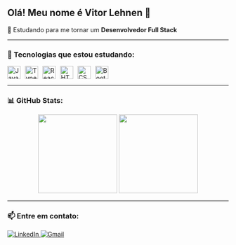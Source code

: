 ## Olá! Meu nome é Vitor Lehnen 👋

🎯 Estudando para me tornar um **Desenvolvedor Full Stack**

---

### 🧰 Tecnologias que estou estudando:
<div style="display: flex; gap: 10px;">
  <img height="30" src="https://cdn.jsdelivr.net/gh/devicons/devicon/icons/javascript/javascript-original.svg" alt="JavaScript" />
  <img height="30" src="https://cdn.jsdelivr.net/gh/devicons/devicon@latest/icons/typescript/typescript-original.svg" alt="Typescript"/>       
  <img height="30" src="https://cdn.jsdelivr.net/gh/devicons/devicon@latest/icons/react/react-original.svg" alt="React" />
  <img height="30" src="https://cdn.jsdelivr.net/gh/devicons/devicon/icons/html5/html5-original.svg" alt="HTML5" />
  <img height="30" src="https://cdn.jsdelivr.net/gh/devicons/devicon/icons/css3/css3-original.svg" alt="CSS3" />     
  <img height="30" src="https://cdn.jsdelivr.net/gh/devicons/devicon/icons/bootstrap/bootstrap-original.svg" alt="Bootstrap" />
</div>

---

### 📊 GitHub Stats:
<div align="center">
  <img height="180em" src="https://github-readme-stats.vercel.app/api?username=vitorlehnen&show_icons=true&theme=default" />
  <img height="180em" src="https://github-readme-stats.vercel.app/api/top-langs/?username=vitorlehnen&layout=compact&theme=default" />
</div>

---

### 📫 Entre em contato:
<div>
  <a href="https://br.linkedin.com/in/vitor-lehnen-3b0b73319" target="_blank">
    <img src="https://img.shields.io/badge/LinkedIn-0077B5?style=for-the-badge&logo=linkedin&logoColor=white" alt="LinkedIn"/>
  </a>
  <a href="mailto:vitormateuslehnen1@gmail.com">
    <img src="https://img.shields.io/badge/Gmail-D14836?style=for-the-badge&logo=gmail&logoColor=white" alt="Gmail"/>
  </a>
</div>
